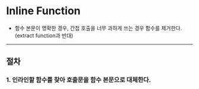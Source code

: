 # Inline Function

- 함수 본문이 명확한 경우, 간접 호출을 너무 과하게 쓰는 경우 함수를 제거한다. (extract function과 반대)

---

## 절차

### 1. 인라인할 함수를 찾아 호출문을 함수 본문으로 대체한다.
